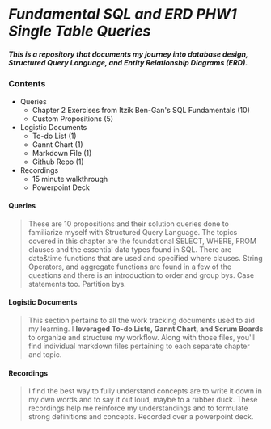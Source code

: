 # ***Fundamental SQL and ERD PHW1 Single Table Queries***

##### This is a repository that documents my journey into database design, Structured Query Language, and Entity Relationship Diagrams (ERD).

### Contents

- Queries
    - Chapter 2 Exercises from Itzik Ben-Gan's SQL Fundamentals (10)
    - Custom Propositions (5)
- Logistic Documents
    - To-do List (1)
    - Gannt Chart (1)
    - Markdown File (1)
    - Github Repo (1)
- Recordings
    - 15 minute walkthrough
    - Powerpoint Deck

#### Queries

> These are 10 propositions and their solution queries done to familiarize myself with Structured Query Language. 
The topics covered in this chapter are the foundational SELECT, WHERE, FROM clauses and the essential data types found in SQL. There are date&time functions that are used and specified where clauses. String Operators, and aggregate functions are found in a few of the questions and there is an introduction to order and group bys. Case statements too. Partition bys.

#### Logistic Documents

> This section pertains to all the work tracking documents used to aid my learning. I **leveraged To-do Lists, Gannt Chart, and Scrum Boards** to organize and structure my workflow. Along with those files, you'll find individual markdown files pertaining to each separate chapter and topic. 

#### Recordings

> I find the best way to fully understand concepts are to write it down in my own words and to say it out loud, maybe to a rubber duck. These recordings help me reinforce my understandings and to formulate strong definitions and concepts. Recorded over a powerpoint deck. 
